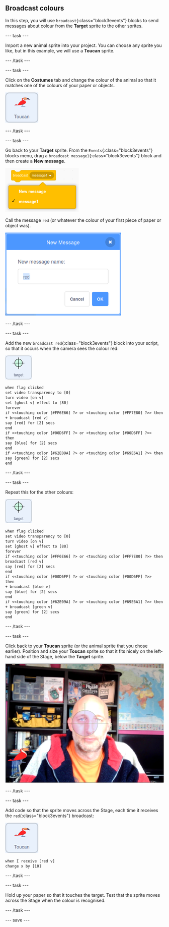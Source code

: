 ## Broadcast colours

In this step, you will use `broadcast`{:class="block3events"} blocks to send messages about colour from the **Target** sprite to the other sprites.

--- task ---

Import a new animal sprite into your project. You can choose any sprite you like, but in this example, we will use a **Toucan** sprite.

--- /task ---

--- task ---

Click on the **Costumes** tab and change the colour of the animal so that it matches one of the colours of your paper or objects.

![image of the toucan sprite](images/animal-sprite.png)

--- /task ---

--- task ---

Go back to your **Target** sprite. From the `Events`{:class="block3events"} blocks menu, drag a `broadcast message1`{:class="block3events"} block and then create a **New message**.

![image of the menu selection for a broadcast block](images/new-message.png)

Call the message `red` (or whatever the colour of your first piece of paper or object was).

![image showing the naming dialogue box, with red typed in](images/message-red.png)

--- /task ---

--- task ---

Add the new `broadcast red`{:class="block3events"} block into your script, so that it occurs when the camera sees the colour red:

![image of target sprite](images/target-sprite.png)

```blocks3
when flag clicked
set video transparency to [0]
turn video [on v]
set [ghost v] effect to [80]
forever
if <<touching color [#FF6E66] ?> or <touching color [#FF7E80] ?>> then
+ broadcast [red v]
say [red] for [2] secs
end
if <<touching color [#00D6FF] ?> or <touching color [#00D6FF] ?>>  then
say [blue] for [2] secs
end
if <<touching color [#62E09A] ?> or <touching color [#69E6A1] ?>> then
say [green] for [2] secs
end
``` 

--- /task ---

--- task ---

Repeat this for the other colours:

![image of target sprite](images/target-sprite.png)

```blocks3
when flag clicked
set video transparency to [0]
turn video [on v]
set [ghost v] effect to [80]
forever
if <<touching color [#FF6E66] ?> or <touching color [#FF7E80] ?>> then
broadcast [red v]
say [red] for [2] secs
end
if <<touching color [#00D6FF] ?> or <touching color [#00D6FF] ?>>  then
+ broadcast [blue v]
say [blue] for [2] secs
end
if <<touching color [#62E09A] ?> or <touching color [#69E6A1] ?>> then
+ broadcast [green v]
say [green] for [2] secs
end
```
--- /task ---

--- task ---

Click back to your **Toucan** sprite (or the animal sprite that you chose earlier). Position and size your **Toucan** sprite so that it fits nicely on the left-hand side of the Stage, below the **Target** sprite.

![image showing animal sprite on lower left hand side of the stage](images/sprite-on-stage.png)

--- /task ---

--- task ---

Add code so that the sprite moves across the Stage, each time it receives the `red`{:class="block3events"} broadcast:

![image of the toucan sprite](images/animal-sprite.png)

```blocks3
when I receive [red v]
change x by [10]
```

--- /task ---

--- task ---

Hold up your paper so that it touches the target. Test that the sprite moves across the Stage when the colour is recognised.

--- /task ---

--- save ---





